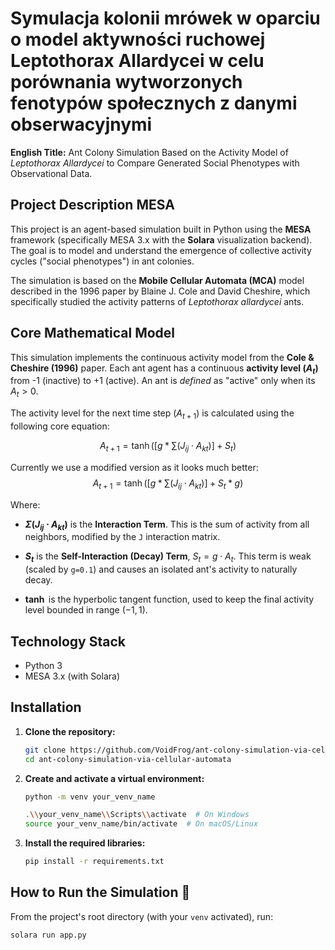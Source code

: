 # Symulacja kolonii mrówek w oparciu o model aktywności ruchowej Leptothorax Allardycei w celu porównania wytworzonych fenotypów społecznych z danymi obserwacyjnymi

**English Title:** Ant Colony Simulation Based on the Activity Model of *Leptothorax Allardycei* to Compare Generated Social Phenotypes with Observational Data.

## Project Description  MESA

This project is an agent-based simulation built in Python using the **MESA** framework (specifically MESA 3.x with the **Solara** visualization backend). The goal is to model and understand the emergence of collective activity cycles ("social phenotypes") in ant colonies.

The simulation is based on the **Mobile Cellular Automata (MCA)** model described in the 1996 paper by Blaine J. Cole and David Cheshire, which specifically studied the activity patterns of *Leptothorax allardycei* ants.

## Core Mathematical Model 

This simulation implements the continuous activity model from the **Cole & Cheshire (1996)** paper. Each ant agent has a continuous **activity level ($A_t$)** from -1 (inactive) to +1 (active). An ant is *defined* as "active" only when its $A_t > 0$.

The activity level for the next time step ($A_{t+1}$) is calculated using the following core equation:

$$A_{t+1} = \tanh( [g*\sum(J_{ij} \cdot A_{kt})] + S_t )$$

Currently we use a modified version as it looks much better:
$$A_{t+1} = \tanh( [g*\sum(J_{ij} \cdot A_{kt})] + S_t*g )$$

Where:
* **$\Sigma(J_{ij} \cdot A_{kt})$** is the **Interaction Term**. This is the sum of activity from all neighbors, modified by the `J` interaction matrix. 

* **$S_t$** is the **Self-Interaction (Decay) Term**, $S_t = g \cdot A_t$. This term is weak (scaled by `g=0.1`) and causes an isolated ant's activity to naturally decay.

* **$\tanh$** is the hyperbolic tangent function, used to keep the final activity level bounded in range $(-1, 1)$.

## Technology Stack 

* Python 3
* MESA 3.x (with Solara)

## Installation

1.  **Clone the repository:**
    ```bash
    git clone https://github.com/VoidFrog/ant-colony-simulation-via-cellular-automata.git
    cd ant-colony-simulation-via-cellular-automata
    ```

2.  **Create and activate a virtual environment:**
    ```bash
    python -m venv your_venv_name
    
    .\\your_venv_name\\Scripts\\activate  # On Windows
    source your_venv_name/bin/activate  # On macOS/Linux
    ```

3.  **Install the required libraries:**
    ```bash
    pip install -r requirements.txt
    ```

## How to Run the Simulation 🚀

From the project's root directory (with your `venv` activated), run:

```bash
solara run app.py
```